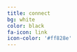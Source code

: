 ```yaml
---
title: connect
bg: white
color: black
fa-icon: link
icon-color: '#ff828e'
---
```


<style>
  table {
    width: 100%;
    border-collapse:separate;
    border-spacing: 100px 30px;
  }
  
  td {
    text-align: center;
  }
</style>

<table>
  <tr>
    <td width="50%">
      <span class="fa-stack subtlecircle" style="font-size:100px; background:rgba(255,130,142,0.1)">
        <i class="fa fa-circle fa-stack-2x text-white"></i>
        <i class="fa far fa-envelope fa-stack-1x fa-dg"></i>
      </span>
    </td>
    <td width="50%">
      <span class="fa-stack subtlecircle" style="font-size:100px; background:rgb(29,161,242,0.1)">
        <i class="fa fa-circle fa-stack-2x text-white"></i>
        <i class="fa fa-twitter fa-stack-1x text-blue"></i>
      </span>
    </td>
  </tr>
</table>
